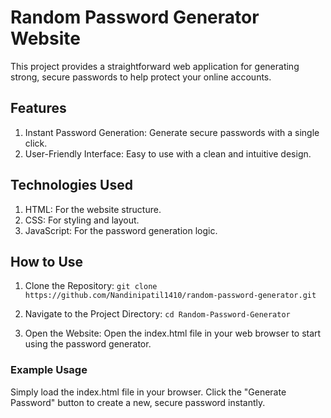 # Random Password Generator Website
This project provides a straightforward web application for generating strong, secure passwords to help protect your online accounts.

## Features
1) Instant Password Generation: Generate secure passwords with a single click.
2) User-Friendly Interface: Easy to use with a clean and intuitive design.
   
## Technologies Used
1) HTML: For the website structure.
2) CSS: For styling and layout.
3) JavaScript: For the password generation logic.

## How to Use

1) Clone the Repository:
`git clone https://github.com/Nandinipatil1410/random-password-generator.git`

2) Navigate to the Project Directory:
`cd Random-Password-Generator`

3) Open the Website: Open the index.html file in your web browser to start using the password generator.

### Example Usage
Simply load the index.html file in your browser. Click the "Generate Password" button to create a new, secure password instantly.

